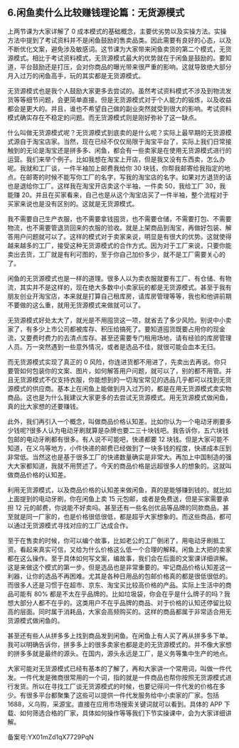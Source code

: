 ## 6.闲鱼卖什么比较赚钱理论篇：无货源模式
上两节课为大家详解了 0 成本模式的基础概念，主要优劣势以及实操方法。实操方法中提到了考试资料并不是闲鱼鼓励的售卖品类。因此需要有良好的心态，以及不断优化文案，避免涉及敏感词。这节课为大家带来闲鱼卖货的第二个模式，无货源模式。相比于考试资料模式，无货源模式最大的优势就在于闲鱼是鼓励的。要知道，平台鼓励还是打压，会对你商品的曝光带来很严重的影响。这就导致绝大部分月入过万的闲鱼高手，玩的其实都是无货源模式。


无货源模式也是我个人鼓励大家更多去尝试的。虽然考试资料模式不涉及到物流发货等等细节问题，会更简单直接。但是无货源模式对于个人能力的锻炼，以及收益都会是更大的。并且，谁也不希望自己做的副业突然就受到很大的影响。考试资料模式确实存在不稳定的问题。而无货源模式则是刚好弥补了这一缺点。


什么叫做无货源模式呢？无货源模式到底卖的是什么呢？实际上最早期的无货源模式源自于淘宝店家。当然，现在已经不仅仅局限于淘宝平台了，实际上我们日常接触到的无论是淘宝还是拼多多、闲鱼，都会有一些卖家是在使用无货源模式进行的运营。我们来举个例子。比如我想在淘宝上开店，但是我又没有东西卖，怎么办呢。我就和工厂谈，一件半袖加上邮费我给你 30 块钱，你帮我邮寄给我指定的地点。在邮寄的时候不能写你工厂的名字，写我的淘宝店的名字。如果对方退货的话也是退给你工厂。这样我在淘宝开店卖这个半袖，一件卖 50，我给工厂 30，我能赚 20。并且在买家看来，自己也是从这个淘宝店买了一件半袖，整个流程对于买家来说也是没有区别的。这就是无货源模式。


我不需要自己生产衣服，也不需要拿钱囤货，也不需要仓储，不需要打包、不需要物流，也不需要管退货回来的衣服的验收。就是上架商品到淘宝，再做好包装、解答用户问题就可以了。这样的模式对于卖家来说，明显是有很大的优势。这就使得越来越多的工厂，接受这种无货源模式的合作方式。因为对于工厂来说，只要你能卖出去货，工厂就是有利可图的，至于你自己加价多少，就不是工厂需要关心的了。


闲鱼的无货源模式也是一样的道理。很多人以为卖衣服就要有工厂、有仓储、有物流，其实并不是这样的，现在绝大多数中小卖家玩的都是无货源模式。甚至于我有朋友创业开淘宝店，本来就是打算自己租库房，请库房管理等等，我也和他讲前期不要做的这么重，就用无货源模式来做就可以了。


无货源模式好处太大了，就光是不用囤货这一项，就省去了多少风险。别说中小卖家了，有多少上市公司都被库存、积压给搞死了。要知道囤货既要占用你的现金流，又要费时费力的去清点库存。甚至还需要专门租用场地，请有经验的库房管理人员。万一突然遇到一些意外情况，或者是选品不佳，就很可能会血本无归。


而无货源模式实现了真正的 0 风险，你连进货都不用进了，先卖出去再说。你只要管如何包装你的文案、图片，如何解答用户问题，就可以了，别的都不用管。并且无货源模式不仅支持衣服，你能想到的一切淘宝常见的选品几乎都可以找到无货源模式的供应商。基本上在闲鱼上能做到月入过万的，都是在用无货源模式卖实物商品。这也是为什么我建议大家更多的去尝试无货源模式。用无货源模式做闲鱼，真的比大家想的还要赚钱。


此外，我们再引入一个概念，叫做商品价格认知差。比如你认为一个电动牙刷要多少钱呢?很多人认为电动牙刷就算是杂牌也要二三十块钱吧。我告诉你，五六块钱包邮的电动牙刷都有很多。有人说不可能吧，快递都要 12 块钱。但是大家可能不知道，在义乌等地方，小件快递的邮费已经做到了一块多钱的程度，快递成本压到非常低。当然这也是基于很多工厂的快递数量确实是非常大。再加上中国制造的强大大家都知道，我就不用赘述了。今天的商品价格是远超很多人的想象的。这就叫做商品价格的认知差。


利用无货源模式，以及商品价格的认知差来做闲鱼，真的是能够赚到钱的。就比如上面提到的电动牙刷，你在闲鱼上卖 15 元包邮，或者是免费送，但是买家需要承担 12 元的邮费，你说能不好卖吗。甚至还有一些名创优品等品牌的同款商品，甚至就是同一厂家的，也是价格很低很低，都是超乎大家想象的。而这些商品，都可以通过无货源模式寻找对应的工厂达成合作。


至于在售卖的时候，你可以编个故事，比如老公的工厂倒闭了，用电动牙刷抵工资。看起来真实可信，又给为什么价格这么低一个合理的解释。闲鱼上大把的卖家都在这么操作。至于具体如何写文案，编故事，我们会在后面的文案课详细讲解。这是来做这个模式的第一步。但是选品也是非常重要的。牢记商品价格认知差这一利器，让你的选品不再困难。尤其是各种日用品的包邮价格真的都是很低很低的。而很多人还是习惯于在超市、京东、淘宝买比较高价格的产品。实际上生活中的商品可能有 80% 都是不太在乎品牌的。比如垃圾袋，你会在乎是什么牌子的吗？我想大部分人都不在乎的。这类用户不在乎品牌的商品、对于价格的认知还停留比较高的层面。同时属于消耗品，大家会高频购买的。这样的商品都属于非常适合用无货源模式做闲鱼的。


甚至还有些人从拼多多上找到商品发到闲鱼。在闲鱼上有人买了再从拼多多下单。我可以明确告诉你，拼多多上的很多卖家也都是走的无货源模式的。并不像大家想的拼多多就是最终的源头。在国内，源头永远是工厂，是义务等集中生产的地点。


大家可能对无货源模式已经有基本的了解了，再和大家讲一个常用词，叫做一件代发。一件代发是微商很常用的一个词，指的就是一件商品也帮你按照无货源模式进行发货。所以在寻找工厂谈无货源模式的时候，也要记得问一件代发的价格在多少。有很多平台都聚集了这些可以提供一件代发服务给中小卖家的厂家。包括 1688，义乌购，采源宝。直接在应用市场搜索关键词就可以看到。具体的 APP 下载、如何筛选合格的厂家，具体如何操作等等我们下节实操课中，会为大家详细讲解。


备案号:YX01mZd1qX7729PqN

